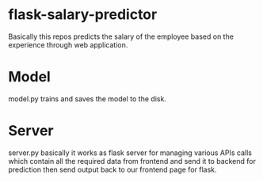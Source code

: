 # flask-salary-predictor
Basically this repos predicts the salary of the employee based on the experience through web application.

# Model
model.py trains and saves the model to the disk.

# Server
server.py basically it works as flask server for managing various APIs calls which contain all the required data from frontend and send it to backend for prediction then send output back to our frontend page for flask.


